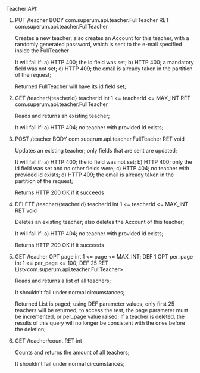 Teacher API:

1)
    PUT   /teacher
    BODY  com.superum.api.teacher.FullTeacher
    RET   com.superum.api.teacher.FullTeacher

    Creates a new teacher;
    also creates an Account for this teacher, with a randomly generated password, which is sent to the e-mail
    specified inside the FullTeacher

    It will fail if:
    a) HTTP 400; the id field was set;
    b) HTTP 400; a mandatory field was not set;
    c) HTTP 409; the email is already taken in the partition of the request;

    Returned FullTeacher will have its id field set;

2)
    GET  /teacher/{teacherId}
         teacherId      int            1 <= teacherId <= MAX_INT
    RET  com.superum.api.teacher.FullTeacher

    Reads and returns an existing teacher;

    It will fail if:
    a) HTTP 404; no teacher with provided id exists;

3)
    POST  /teacher
    BODY  com.superum.api.teacher.FullTeacher
    RET   void

    Updates an existing teacher; only fields that are sent are updated;

    It will fail if:
    a) HTTP 400; the id field was not set;
    b) HTTP 400; only the id field was set and no other fields were;
    c) HTTP 404; no teacher with provided id exists;
    d) HTTP 409; the email is already taken in the partition of the request;

    Returns HTTP 200 OK if it succeeds

4)
    DELETE  /teacher/{teacherId}
            teacherId      int            1 <= teacherId <= MAX_INT
    RET     void

    Deletes an existing teacher;
    also deletes the Account of this teacher;

    It will fail if:
    a) HTTP 404; no teacher with provided id exists;

    Returns HTTP 200 OK if it succeeds

5)
    GET  /teacher
    OPT  page           int            1 <= page <= MAX_INT; DEF 1
    OPT  per_page       int            1 <= per_page <= 100; DEF 25
    RET  List<com.superum.api.teacher.FullTeacher>

    Reads and returns a list of all teachers;

    It shouldn't fail under normal circumstances;

    Returned List is paged; using DEF parameter values, only first 25 teachers will be returned; to access the rest,
    the page parameter must be incremented, or per_page value raised;
    If a teacher is deleted, the results of this query will no longer be consistent with the ones before the deletion;

6)
    GET  /teacher/count
    RET  int

    Counts and returns the amount of all teachers;

    It shouldn't fail under normal circumstances;
